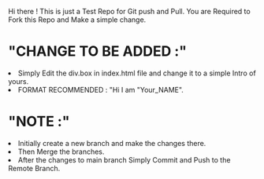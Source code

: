 Hi there !
This is just a Test Repo for Git push and Pull.
You are Required to Fork this Repo and Make a simple change.
<h1>"CHANGE TO BE ADDED :"</h1>
<li>Simply Edit the div.box in index.html file and change it to a simple Intro of yours.</li>
<li>FORMAT RECOMMENDED : "Hi I am "Your_NAME".</li>
<h1>"NOTE :"</h1> 
<li>Initially create a new branch and make the changes there.</li>
<li>Then Merge the branches.</li>
<li>After the changes to main branch Simply Commit and Push to the Remote Branch.</li>
